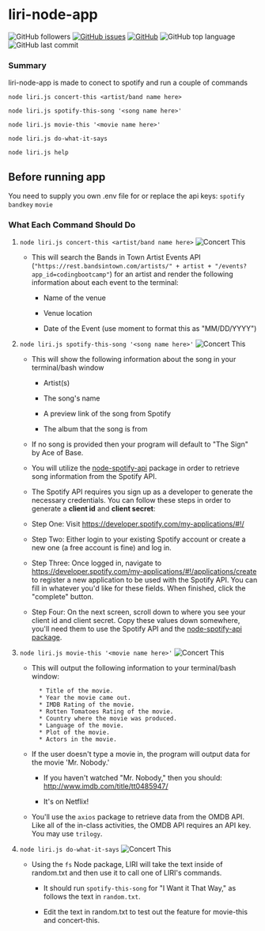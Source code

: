 # liri-node-app
![GitHub followers](https://img.shields.io/github/followers/cl33per?style=social)
[![GitHub issues](https://img.shields.io/github/issues/cl33per/liri-node-app)](https://github.com/cl33per/liri-node-app/issues)
[![GitHub](https://img.shields.io/github/license/cl33per/liri-node-app)](https://img.shields.io/github/license/cl33per/liri-node-app)
![GitHub top language](https://img.shields.io/github/languages/top/cl33per/liri-node-app)
![GitHub last commit](https://img.shields.io/github/last-commit/cl33per/liri-node-app)

### Summary

liri-node-app is made to conect to spotify and run a couple of commands 

`node liri.js concert-this <artist/band name here>`

`node liri.js spotify-this-song '<song name here>'`

`node liri.js movie-this '<movie name here>'`

`node liri.js do-what-it-says`

`node liri.js help`

## Before running app
You need to supply you own .env file for or replace the api keys:
`spotify`
`bandkey`
`movie`

 ### What Each Command Should Do

1. `node liri.js concert-this <artist/band name here>`
![Concert This](demo/concert-this.gif)
   * This will search the Bands in Town Artist Events API (`"https://rest.bandsintown.com/artists/" + artist + "/events?app_id=codingbootcamp"`) for an artist and render the following information about each event to the terminal:

     * Name of the venue

     * Venue location

     * Date of the Event (use moment to format this as "MM/DD/YYYY")

2. `node liri.js spotify-this-song '<song name here>'`
  ![Concert This](demo/spotify-this-song.gif)
   * This will show the following information about the song in your terminal/bash window

     * Artist(s)

     * The song's name

     * A preview link of the song from Spotify

     * The album that the song is from

   * If no song is provided then your program will default to "The Sign" by Ace of Base.

   * You will utilize the [node-spotify-api](https://www.npmjs.com/package/node-spotify-api) package in order to retrieve song information from the Spotify API.

   * The Spotify API requires you sign up as a developer to generate the necessary credentials. You can follow these steps in order to generate a **client id** and **client secret**:

   * Step One: Visit <https://developer.spotify.com/my-applications/#!/>

   * Step Two: Either login to your existing Spotify account or create a new one (a free account is fine) and log in.

   * Step Three: Once logged in, navigate to <https://developer.spotify.com/my-applications/#!/applications/create> to register a new application to be used with the Spotify API. You can fill in whatever you'd like for these fields. When finished, click the "complete" button.

   * Step Four: On the next screen, scroll down to where you see your client id and client secret. Copy these values down somewhere, you'll need them to use the Spotify API and the [node-spotify-api package](https://www.npmjs.com/package/node-spotify-api).

3. `node liri.js movie-this '<movie name here>'`
  ![Concert This](demo/movie-this.gif)
   * This will output the following information to your terminal/bash window:

     ```
       * Title of the movie.
       * Year the movie came out.
       * IMDB Rating of the movie.
       * Rotten Tomatoes Rating of the movie.
       * Country where the movie was produced.
       * Language of the movie.
       * Plot of the movie.
       * Actors in the movie.
     ```

   * If the user doesn't type a movie in, the program will output data for the movie 'Mr. Nobody.'

     * If you haven't watched "Mr. Nobody," then you should: <http://www.imdb.com/title/tt0485947/>

     * It's on Netflix!

   * You'll use the `axios` package to retrieve data from the OMDB API. Like all of the in-class activities, the OMDB API requires an API key. You may use `trilogy`.

4. `node liri.js do-what-it-says`
  ![Concert This](demo/do-what-it-says.gif)
   * Using the `fs` Node package, LIRI will take the text inside of random.txt and then use it to call one of LIRI's commands.

     * It should run `spotify-this-song` for "I Want it That Way," as follows the text in `random.txt`.

     * Edit the text in random.txt to test out the feature for movie-this and concert-this.


  
